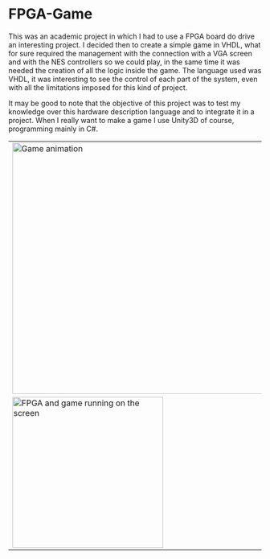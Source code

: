 # FPGA-Game
 This was an academic project in which I had to use a FPGA board do drive an interesting project.
 I decided then to create a simple game in VHDL, what for sure required the management with the connection with a VGA screen and with the NES controllers so we could play, in the same time it was needed the creation of all the logic inside the game. 
 The language used was VHDL, it was interesting to see the control of each part of the system, even with all the limitations imposed for this kind of project.
 
 It may be good to note that the objective of this project was to test my knowledge over this hardware description language and to integrate it in a project. When I really want to make a game I use Unity3D of course, programming mainly in C#.

<table>
  <tr>
    <td valign="top"><img src="https://github.com/FireHeartMaster/FPGA-Game/blob/master/gif.gif" width="500" title="Game animation"></td>
    <td valign="top"><img src="https://github.com/FireHeartMaster/FPGA-Game/blob/master/IMG_20181127_160208.jpg" width="500" title="FPGA and NES controllers used in the project"></td>
  </tr>
    <td valign="top"><img src="https://github.com/FireHeartMaster/FPGA-Game/blob/master/IMG_20181127_160214.jpg" width="300" title="FPGA and game running on the screen"></td>
  </tr>
 </table>
